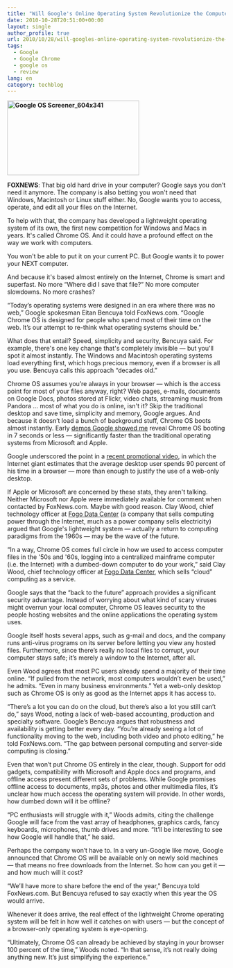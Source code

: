 ```yaml
---
title: "Will Google's Online Operating System Revolutionize the Computer?"
date: 2010-10-28T20:51:00+00:00
layout: single
author_profile: true
url: 2010/10/28/will-googles-online-operating-system-revolutionize-the-computer/
tags:
  - Google
  - Google Chrome
  - google os
  - review
lang: en
category: techblog
---
```

**[<img title="Google OS Screener_604x341" border="0" alt="Google OS Screener_604x341" src="http://lh3.ggpht.com/_vaUVXcmC3OI/TMnbY2CmtAI/AAAAAAAAC9c/NaJTFySa4xM/Google%20OS%20Screener_604x341_thumb.png?imgmax=800" width="304" height="172" />](http://lh3.ggpht.com/_vaUVXcmC3OI/TMnbTvCfj5I/AAAAAAAAC9U/hHS_BxWxhlw/s1600-h/Google%20OS%20Screener_604x341%5B2%5D.png)**

**FOXNEWS**: That big old hard drive in your computer? Google says you don’t need it anymore. The company is also betting you won't need that Windows, Macintosh or Linux stuff either. No, Google wants you to access, operate, and edit all your files on the Internet.

To help with that, the company has developed a lightweight operating system of its own, the first new competition for Windows and Macs in years. It's called Chrome OS. And it could have a profound effect on the way we work with computers. 

You won't be able to put it on your current PC. But Google wants it to power your NEXT computer. 

And because it's based almost entirely on the Internet, Chrome is smart and superfast. No more “Where did I save that file?” No more computer slowdowns. No more crashes?

“Today’s operating systems were designed in an era where there was no web,” Google spokesman Eitan Bencuya told FoxNews.com. “Google Chrome OS is designed for people who spend most of their time on the web. It’s our attempt to re-think what operating systems should be.&#8221;

What does that entail? Speed, simplicity and security, Bencuya said. For example, there's one key change that's completely invisible &#8212; but you'll spot it almost instantly. The Windows and Macintosh operating systems load everything first, which hogs precious memory, even if a browser is all you use. Bencuya calls this approach “decades old.” 

Chrome OS assumes you’re always in your browser &#8212; which is the access point for most of your files anyway, right? Web pages, e-mails, documents on Google Docs, photos stored at Flickr, video chats, streaming music from Pandora &#8230; most of what you do is online, isn't it? Skip the traditional desktop and save time, simplicity and memory, Google argues. And because it doesn’t load a bunch of background stuff, Chrome OS boots almost instantly. Early [demos Google showed me](http://www.youtube.com/watch?v=ANMrzw7JFzA) reveal Chrome OS booting in 7 seconds or less &#8212; significantly faster than the traditional operating systems from Microsoft and Apple.

Google underscored the point in a [recent promotional video](http://www.youtube.com/watch?v=0QRO3gKj3qw), in which the Internet giant estimates that the average desktop user spends 90 percent of his time in a browser &#8212; more than enough to justify the use of a web-only desktop.

If Apple or Microsoft are concerned by these stats, they aren't talking. Neither Microsoft nor Apple were immediately available for comment when contacted by FoxNews.com. Maybe with good reason. Clay Wood, chief technology officer at [Fogo Data Center](http://www.google.com/url?q=http%3A%2F%2Ffogodc.com&sa=D&sntz=1&usg=AFQjCNGj9kg6gL_1IvitL5ZCvXKXBFqeiw) (a company that sells computing power through the Internet, much as a power company sells electricity) argued that Google's lightweight system &#8212; actually a return to computing paradigms from the 1960s &#8212; may be the wave of the future. 

“In a way, Chrome OS comes full circle in how we used to access computer files in the '50s and '60s, logging into a centralized mainframe computer (i.e. the Internet) with a dumbed-down computer to do your work,” said Clay Wood, chief technology officer at [Fogo Data Center](http://www.google.com/url?q=http%3A%2F%2Ffogodc.com&sa=D&sntz=1&usg=AFQjCNGj9kg6gL_1IvitL5ZCvXKXBFqeiw), which sells &#8220;cloud&#8221; computing as a service.

Google says that the &#8220;back to the future&#8221; approach provides a significant security advantage. Instead of worrying about what kind of scary viruses might overrun your local computer, Chrome OS leaves security to the people hosting websites and the online applications the operating system uses. 

Google itself hosts several apps, such as g-mail and docs, and the company runs anti-virus programs on its server before letting you view any hosted files. Furthermore, since there’s really no local files to corrupt, your computer stays safe; it’s merely a window to the Internet, after all. 

Even Wood agrees that most PC users already spend a majority of their time online. “If pulled from the network, most computers wouldn’t even be used,” he admits. “Even in many business environments.” Yet a web-only desktop such as Chrome OS is only as good as the Internet apps it has access to. 

“There’s a lot you can do on the cloud, but there’s also a lot you still can’t do,” says Wood, noting a lack of web-based accounting, production and specialty software. Google’s Bencuya argues that robustness and availability is getting better every day. “You’re already seeing a lot of functionality moving to the web, including both video and photo editing,” he told FoxNews.com. “The gap between personal computing and server-side computing is closing.”

Even that won’t put Chrome OS entirely in the clear, though. Support for odd gadgets, compatibility with Microsoft and Apple docs and programs, and offline access present different sets of problems. While Google promises offline access to documents, mp3s, photos and other multimedia files, it’s unclear how much access the operating system will provide. In other words, how dumbed down will it be offline?

“PC enthusiasts will struggle with it,” Woods admits, citing the challenge Google will face from the vast array of headphones, graphics cards, fancy keyboards, microphones, thumb drives and more. “It’ll be interesting to see how Google will handle that,” he said.

Perhaps the company won’t have to. In a very un-Google like move, Google announced that Chrome OS will be available only on newly sold machines &#8212; that means no free downloads from the Internet. So how can you get it &#8212; and how much will it cost? 

&#8220;We’ll have more to share before the end of the year,&#8221; Bencuya told FoxNews.com. But Bencuya refused to say exactly when this year the OS would arrive.

Whenever it does arrive, the real effect of the lightweight Chrome operating system will be felt in how well it catches on with users &#8212; but the concept of a browser-only operating system is eye-opening.

“Ultimately, Chrome OS can already be achieved by staying in your browser 100 percent of the time,” Woods noted. “In that sense, it’s not really doing anything new. It’s just simplifying the experience.”